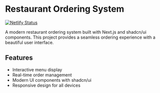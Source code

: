 # Restaurant Ordering System

[![Netlify Status](https://api.netlify.com/api/v1/badges/60b0de5d-fdff-4a3c-b78d-c76896f50468/deploy-status)](https://app.netlify.com/sites/adorable-pastelito-e32fe1/deploys)

A modern restaurant ordering system built with Next.js and shadcn/ui components. This project provides a seamless ordering experience with a beautiful user interface.

## Features

- Interactive menu display
- Real-time order management
- Modern UI components with shadcn/ui
- Responsive design for all devices